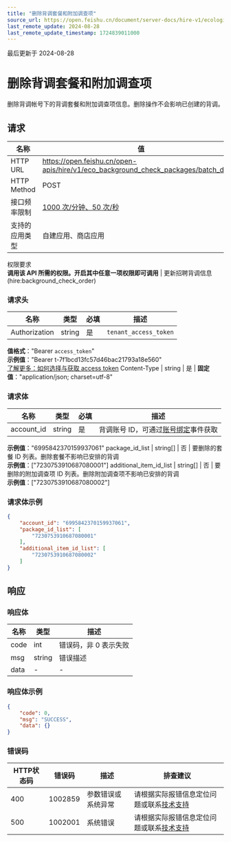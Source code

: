 ```yaml
---
title: "删除背调套餐和附加调查项"
source_url: https://open.feishu.cn/document/server-docs/hire-v1/ecological-docking/eco_background_check_package/batch_delete
last_remote_update: 2024-08-28
last_remote_update_timestamp: 1724839011000
---
```

最后更新于 2024-08-28

# 删除背调套餐和附加调查项

删除背调帐号下的背调套餐和附加调查项信息。删除操作不会影响已创建的背调。

## 请求
名称 | 值
---|---
HTTP URL | https://open.feishu.cn/open-apis/hire/v1/eco_background_check_packages/batch_delete
HTTP Method | POST
接口频率限制 | [1000 次/分钟、50 次/秒](https://open.feishu.cn/document/ukTMukTMukTM/uUzN04SN3QjL1cDN)
支持的应用类型 | 自建应用、商店应用
权限要求  
            **调用该 API 所需的权限。开启其中任意一项权限即可调用** | 更新招聘背调信息(hire:background_check_order)

### 请求头

名称 | 类型 | 必填 | 描述
--- | --- | --- | ---
Authorization | string | 是 | `tenant_access_token`  
**值格式**："Bearer `access_token`"  
**示例值**："Bearer t-7f1bcd13fc57d46bac21793a18e560"  
[了解更多：如何选择与获取 access token](https://open.feishu.cn/document/uAjLw4CM/ugTN1YjL4UTN24CO1UjN/trouble-shooting/how-to-choose-which-type-of-token-to-use)
Content-Type | string | 是 | **固定值**："application/json; charset=utf-8"

### 请求体

名称 | 类型 | 必填 | 描述
--- | --- | --- | ---
account_id | string | 是 | 背调账号 ID，可通过[账号绑定](https://open.feishu.cn/document/ukTMukTMukTM/uMzM1YjLzMTN24yMzUjN/hire-v1/eco_account/events/created)事件获取  
**示例值**："6995842370159937061"
package_id_list | string\[\] | 否 | 要删除的套餐 ID 列表。删除套餐不影响已安排的背调  
**示例值**：["7230753910687080001"]
additional_item_id_list | string\[\] | 否 | 要删除的附加调查项 ID 列表。删除附加调查项不影响已安排的背调  
**示例值**：["7230753910687080002"]

### 请求体示例
```json
{
    "account_id": "6995842370159937061",
    "package_id_list": [
        "7230753910687080001"
    ],
    "additional_item_id_list": [
        "7230753910687080002"
    ]
}
```

## 响应

### 响应体

名称 | 类型 | 描述
--- | --- | ---
code | int | 错误码，非 0 表示失败
msg | string | 错误描述
data | \- | \-

### 响应体示例
```json
{
    "code": 0,
    "msg": "SUCCESS",
    "data": {}
}
```

### 错误码

HTTP状态码 | 错误码 | 描述 | 排查建议
--- | --- | --- | ---
400 | 1002859 | 参数错误或系统异常 | 请根据实际报错信息定位问题或联系[技术支持](https://applink.feishu.cn/TLJpeNdW)
500 | 1002001 | 系统错误 | 请根据实际报错信息定位问题或联系[技术支持](https://applink.feishu.cn/TLJpeNdW)
